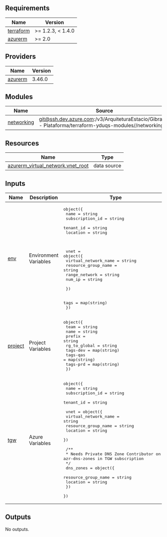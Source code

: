 <!-- BEGIN_TF_DOCS -->
## Requirements

| Name | Version |
|------|---------|
| <a name="requirement_terraform"></a> [terraform](#requirement\_terraform) | >= 1.2.3, < 1.4.0 |
| <a name="requirement_azurerm"></a> [azurerm](#requirement\_azurerm) | >= 2.0 |

## Providers

| Name | Version |
|------|---------|
| <a name="provider_azurerm"></a> [azurerm](#provider\_azurerm) | 3.46.0 |

## Modules

| Name | Source | Version |
|------|--------|---------|
| <a name="module_networking"></a> [networking](#module\_networking) | git@ssh.dev.azure.com:/v3/ArquiteturaEstacio/Gibraltar - Plataforma/terraform-yduqs-modules//networking | n/a |

## Resources

| Name | Type |
|------|------|
| [azurerm_virtual_network.vnet_root](https://registry.terraform.io/providers/hashicorp/azurerm/latest/docs/data-sources/virtual_network) | data source |

## Inputs

| Name | Description | Type | Default | Required |
|------|-------------|------|---------|:--------:|
| <a name="input_env"></a> [env](#input\_env) | Environment Variables | <pre>object({<br>    name            = string<br>    subscription_id = string<br>    tenant_id       = string<br>    location        = string<br><br><br><br>    vnet = object({<br>      virtual_network_name = string<br>      resource_group_name  = string<br>      range_network        = string<br>      num_ip               = string<br><br>    })<br><br>    tags = map(string)<br>  })</pre> | n/a | yes |
| <a name="input_project"></a> [project](#input\_project) | Project Variables | <pre>object({<br>    team         = string<br>    name         = string<br>    prefix       = string<br>    rg_to_global = string<br>    tags-dev     = map(string)<br>    tags-qas     = map(string)<br>    tags-prd     = map(string)<br>  })</pre> | n/a | yes |
| <a name="input_tgw"></a> [tgw](#input\_tgw) | Azure Variables | <pre>object({<br>    name            = string<br>    subscription_id = string<br>    tenant_id       = string<br><br>    vnet = object({<br>      virtual_network_name = string<br>      resource_group_name  = string<br>      location             = string<br>    })<br><br>    /**<br>     * Needs Private DNS Zone Contributor on rg azr-dns-zones in TGW subscription<br>    */<br>    dns_zones = object({<br>      resource_group_name = string<br>      location            = string<br>    })<br>  })</pre> | n/a | yes |

## Outputs

No outputs.
<!-- END_TF_DOCS -->